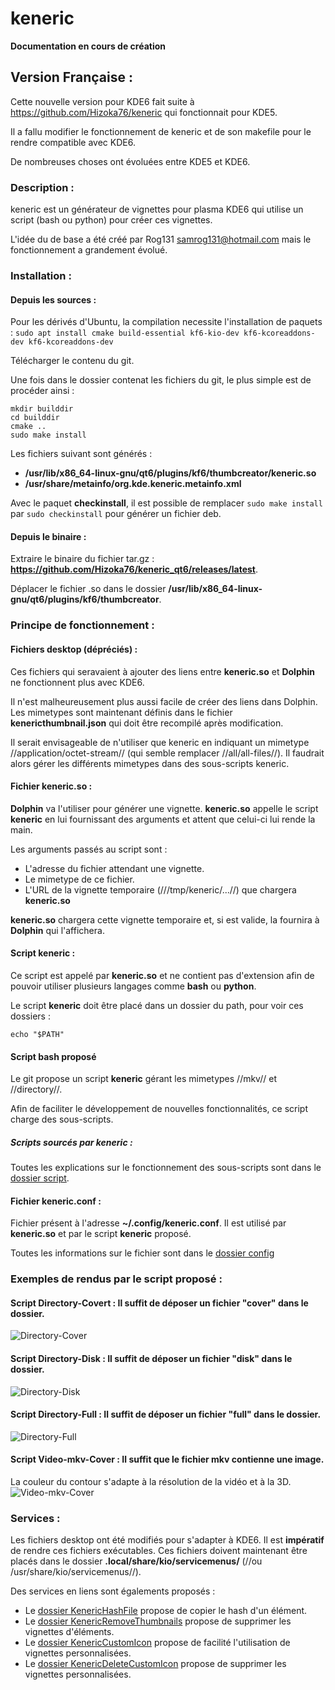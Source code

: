 # keneric

**Documentation en cours de création**

## Version Française :
Cette nouvelle version pour KDE6 fait suite à https://github.com/Hizoka76/keneric qui fonctionnait pour KDE5.

Il a fallu modifier le fonctionnement de keneric et de son makefile pour le rendre compatible avec KDE6.

De nombreuses choses ont évoluées entre KDE5 et KDE6.


### Description :
keneric est un générateur de vignettes pour plasma KDE6 qui utilise un script (bash ou python) pour créer ces vignettes.

L'idée du de base a été créé par Rog131 <samrog131@hotmail.com> mais le fonctionnement a grandement évolué.


### Installation :
#### Depuis les sources :
Pour les dérivés d'Ubuntu, la compilation necessite l'installation de paquets : 
```sudo apt install cmake build-essential kf6-kio-dev kf6-kcoreaddons-dev kf6-kcoreaddons-dev```

Télécharger le contenu du git.

Une fois dans le dossier contenat les fichiers du git, le plus simple est de procéder ainsi :
```
mkdir builddir
cd builddir
cmake ..
sudo make install
```
Les fichiers suivant sont générés :
 - **/usr/lib/x86_64-linux-gnu/qt6/plugins/kf6/thumbcreator/keneric.so**
 - **/usr/share/metainfo/org.kde.keneric.metainfo.xml**

Avec le paquet **checkinstall**, il est possible de remplacer `sudo make install` par `sudo checkinstall` pour générer un fichier deb.

#### Depuis le binaire :
Extraire le binaire du fichier tar.gz : **https://github.com/Hizoka76/keneric_qt6/releases/latest**.

Déplacer le fichier .so dans le dossier **/usr/lib/x86_64-linux-gnu/qt6/plugins/kf6/thumbcreator**.


### Principe de fonctionnement :
#### Fichiers desktop (dépréciés) :
Ces fichiers qui seravaient à ajouter des liens entre **keneric.so** et **Dolphin** ne fonctionnent plus avec KDE6.

Il n'est malheureusement plus aussi facile de créer des liens dans Dolphin.
Les mimetypes sont maintenant définis dans le fichier **kenericthumbnail.json** qui doit être recompilé après modification.

Il serait envisageable de n'utiliser que keneric en indiquant un mimetype //application/octet-stream// (qui semble remplacer //all/all-files//).
Il faudrait alors gérer les différents mimetypes dans des sous-scripts keneric.

#### Fichier keneric.so :
**Dolphin** va l'utiliser pour générer une vignette.
**keneric.so** appelle le script **keneric** en lui fournissant des arguments et attent que celui-ci lui rende la main.

Les arguments passés au script sont :
 - L'adresse du fichier attendant une vignette.
 - Le mimetype de ce fichier.
 - L'URL de la vignette temporaire (///tmp/keneric/...//) que chargera **keneric.so**

**keneric.so** chargera cette vignette temporaire et, si est valide, la fournira à **Dolphin** qui l'affichera.

#### Script keneric :
Ce script est appelé par **keneric.so** et ne contient pas d'extension afin de pouvoir utiliser plusieurs langages comme **bash** ou **python**.

Le script **keneric** doit être placé dans un dossier du path, pour voir ces dossiers :
```
echo "$PATH"
```

#### Script bash proposé
Le git propose un script **keneric** gérant les mimetypes //mkv// et //directory//.

Afin de faciliter le développement de nouvelles fonctionnalités, ce script charge des sous-scripts.

##### Scripts sourcés par keneric :
Toutes les explications sur le fonctionnement des sous-scripts sont dans le [dossier script](scripts).

#### Fichier keneric.conf :
Fichier présent à l'adresse **~/.config/keneric.conf**.
Il est utilisé par **keneric.so** et par le script **keneric** proposé.

Toutes les informations sur le fichier sont dans le [dossier config](config)

### Exemples de rendus par le script proposé :
#### Script Directory-Covert : Il suffit de déposer un fichier "cover" dans le dossier.
![Directory-Cover](/readme/Directory-Cover.png)


#### Script Directory-Disk : Il suffit de déposer un fichier "disk" dans le dossier.
![Directory-Disk](/readme/Directory-Disk.png)


#### Script Directory-Full : Il suffit de déposer un fichier "full" dans le dossier.
![Directory-Full](/readme/Directory-Full.png)


#### Script Video-mkv-Cover : Il suffit que le fichier mkv contienne une image.
La couleur du contour s'adapte à la résolution de la vidéo et à la 3D.
![Video-mkv-Cover](/readme/Video-mkv-Cover.png)


### Services :
Les fichiers desktop ont été modifiés pour s'adapter à KDE6.
Il est **impératif** de rendre ces fichiers exécutables.
Ces fichiers doivent maintenant être placés dans le dossier **.local/share/kio/servicemenus/** (//ou /usr/share/kio/servicemenus//).

Des services en liens sont égalements proposés :
 - Le [dossier KenericHashFile](KenericHashFile) propose de copier le hash d'un élément.
 - Le [dossier KenericRemoveThumbnails](KenericRemoveThumbnails) propose de supprimer les vignettes d'éléments.
 - Le [dossier KenericCustomIcon](KenericCustomIcon) propose de facilité l'utilisation de vignettes personnalisées.
 - Le [dossier KenericDeleteCustomIcon](KenericDeleteCustomIcon) propose de supprimer les vignettes personnalisées.
